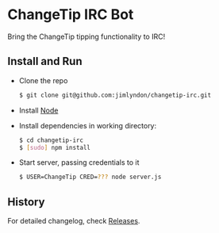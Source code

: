 # ChangeTip IRC Bot

Bring the ChangeTip tipping functionality to IRC!


## Install and Run

* Clone the repo

    ```sh
    $ git clone git@github.com:jimlyndon/changetip-irc.git
    ```

* Install [Node](http://http://nodejs.org/)

* Install dependencies in working directory:

    ```sh
    $ cd changetip-irc
    $ [sudo] npm install
    ```

* Start server, passing credentials to it

    ```sh
    $ USER=ChangeTip CRED=??? node server.js
    ```

## History

For detailed changelog, check [Releases](https://github.com/jimlyndon/changetip-irc/releases).